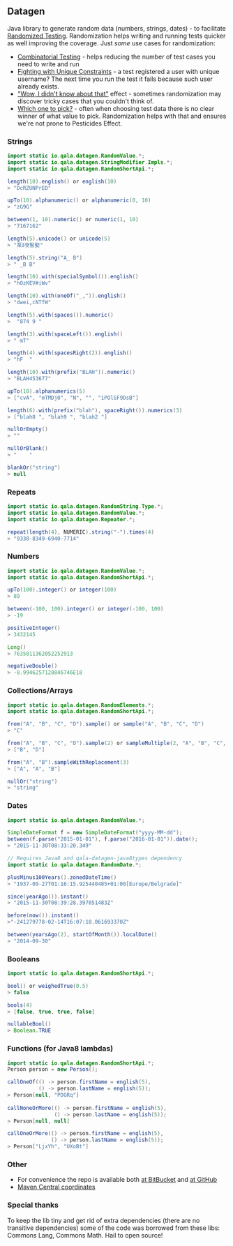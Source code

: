 Datagen
-------

Java library to generate random data (numbers, strings, dates) - to facilitate 
[Randomized Testing](http://qala.io/blog/randomized-testing.html). Randomization helps writing and running tests quicker
as well improving the coverage. Just _some_ use cases for randomization:

* [Combinatorial Testing](./examples/combinatorial.md) - helps reducing the number of test cases you need 
to write and run
* [Fighting with Unique Constraints](./examples/unique-constraints.md) - a test registered a user with unique 
username? The next time you run the test it fails because such user already exists.
* ["Wow, I didn't know about that"](./examples/wow-i-did-not-know-that.md) effect - sometimes randomization
may discover tricky cases that you couldn't think of.
* [Which one to pick?](./examples/which-one-to-pick.md) - often when choosing test data there is no clear winner
of what value to pick. Randomization helps with that and ensures we're not prone to Pesticides Effect. 

### Strings
```java
import static io.qala.datagen.RandomValue.*;
import static io.qala.datagen.StringModifier.Impls.*;
import static io.qala.datagen.RandomShortApi.*;

length(10).english() or english(10)
> "DcRZUNPrED"

upTo(10).alphanumeric() or alphanumeric(0, 10)
> "zG9G"

between(1, 10).numeric() or numeric(1, 10)
> "7167162"

length(5).unicode() or unicode(5)
> "䂞ꂣ뢧䯺婜"

length(5).string("A_ B")
> " _B B"

length(10).with(specialSymbol()).english()
> "hOzKEV#iWv"

length(10).with(oneOf("_,")).english()
> "dwei,cNTfW"

length(5).with(spaces()).numeric()
>  "874 9 "  

length(3).with(spaceLeft()).english()
> " mT"

length(4).with(spacesRight(2)).english()
> "hF  "

length(10).with(prefix("BLAH")).numeric()
> "BLAH453677"

upTo(10).alphanumerics(5)
> ["cvA", "mTMDj0", "N", "", "iPOlGF9DsB"]

length(6).with(prefix("blah"), spaceRight()).numerics(3)
> ["blah8 ", "blah9 ", "blah2 "]

nullOrEmpty()
> ""

nullOrBlank()
> "    "

blankOr("string")
> null
```

### Repeats

```java
import static io.qala.datagen.RandomString.Type.*;
import static io.qala.datagen.RandomValue.*;
import static io.qala.datagen.Repeater.*;

repeat(length(4), NUMERIC).string("-").times(4)
> "9338-8349-6940-7714"
```

### Numbers

```java
import static io.qala.datagen.RandomValue.*;
import static io.qala.datagen.RandomShortApi.*;

upTo(100).integer() or integer(100)
> 89

between(-100, 100).integer() or integer(-100, 100)
> -19

positiveInteger()
> 3432145

Long()
> 7635811362052252913

negativeDouble()
> -8.9946257128846746E18
```

### Collections/Arrays

```java
import static io.qala.datagen.RandomElements.*;
import static io.qala.datagen.RandomShortApi.*;

from("A", "B", "C", "D").sample() or sample("A", "B", "C", "D")
> "C"

from("A", "B", "C", "D").sample(2) or sampleMultiple(2, "A", "B", "C", "D")
> ["B", "D"]

from("A", "B").sampleWithReplacement(3)
> ["A", "A", "B"]

nullOr("string")
> "string"
```

### Dates

```java
import static io.qala.datagen.RandomValue.*;

SimpleDateFormat f = new SimpleDateFormat("yyyy-MM-dd");
between(f.parse("2015-01-01"), f.parse("2016-01-01")).date();
> "2015-11-30T08:33:20.349"

// Requires Java8 and qala-datagen-java8types dependency
import static io.qala.datagen.RandomDate.*;

plusMinus100Years().zonedDateTime()
> "1937-09-27T01:16:15.925440485+01:00[Europe/Belgrade]"

since(yearAgo()).instant()
> "2015-11-30T08:39:28.397051483Z"

before(now()).instant()
>"-241279778-02-14T16:07:18.061693370Z"

between(yearsAgo(2), startOfMonth()).localDate()
> "2014-09-30"
```

### Booleans

```java
import static io.qala.datagen.RandomShortApi.*;

bool() or weighedTrue(0.5)
> false

bools(4)
> [false, true, true, false]

nullableBool()
> Boolean.TRUE
```

### Functions (for Java8 lambdas)

```java
import static io.qala.datagen.RandomShortApi.*;
Person person = new Person();

callOneOf(() -> person.firstName = english(5),
          () -> person.lastName = english(5));
> Person[null, "PDGRq"]
      
callNoneOrMore(() -> person.firstName = english(5),
               () -> person.lastName = english(5));
> Person[null, null]      

callOneOrMore(() -> person.firstName = english(5),
              () -> person.lastName = english(5));
> Person["LjxYh", "UXoBt"]
```

### Other

- For convenience the repo is available both 
  [at BitBucket](https://bitbucket.org/qala/datagen/) and [at GitHub](https://github.com/qala-io/datagen)
- [Maven Central coordinates](http://search.maven.org/#search%7Cga%7C1%7Cg%3A%22io.qala.datagen%22%20a%3A%22qala-datagen%22%20)

### Special thanks

To keep the lib tiny and get rid of extra dependencies (there are no 
transitive dependencies) some of the code was borrowed from these libs:
Commons Lang, Commons Math. Hail to open source!
